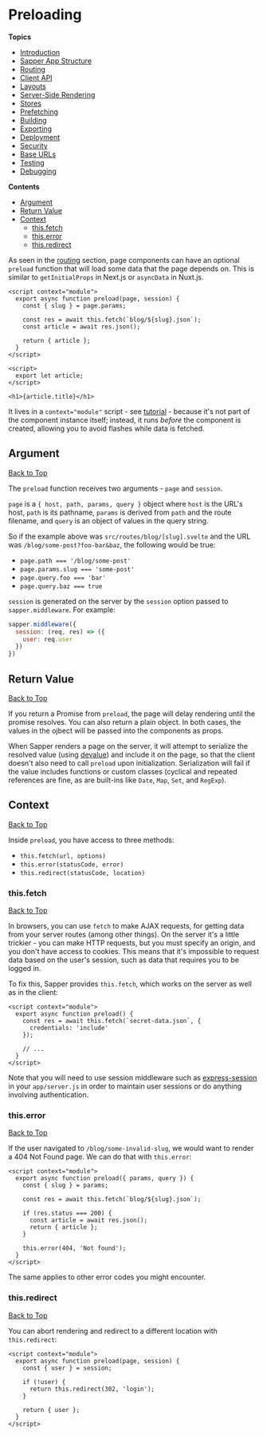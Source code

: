 # Preloading

**Topics**
* [Introduction](./readme.md)
* [Sapper App Structure](./01-sapper-app-structure.md)
* [Routing](./02-routing.md)
* [Client API](./03-client-api.md)
* [Layouts](./05-layouts.md)
* [Server-Side Rendering](./06-server-side-rendering.md)
* [Stores](./07-stores.md)
* [Prefetching](./08-prefetching.md)
* [Building](./09-building.md)
* [Exporting](./10-exporting.md)
* [Deployment](./11-deployment.md)
* [Security](./12-security.md)
* [Base URLs](./13-base-urls.md)
* [Testing](./14-testing.md)
* [Debugging](./15-debugging.md)

**Contents**
* [Argument](#argument)
* [Return Value](#return-value)
* [Context](#context)
  * [this.fetch](#this.fetch)
  * [this.error](#this.error)
  * [this.redirect](#this.redirect)

As seen in the [routing](./02-routing.md) section, page components can have an optional `preload` function that will load some data that the page depends on. This is similar to `getInitialProps` in Next.js or `asyncData` in Nuxt.js.

```svelte
<script context="module">
  export async function preload(page, session) {
    const { slug } = page.params;

    const res = await this.fetch(`blog/${slug}.json`);
    const article = await res.json();

    return { article };
  }
</script>

<script>
  export let article;
</script>

<h1>{article.title}</h1>
```

It lives in a `context="module"` script - see [tutorial](../tutorial/16-module-context.md#exports) - because it's not part of the component instance itself; instead, it runs *before* the component is created, allowing you to avoid flashes while data is fetched.

## Argument
[Back to Top](#preloading)

The `preload` function receives two arguments - `page` and `session`.

`page` is a `{ host, path, params, query }` object where `host` is the URL's host, `path` is its pathname, `params` is derived from `path` and the route filename, and `query` is an object of values in the query string.

So if the example above was `src/routes/blog/[slug].svelte` and the URL was `/blog/some-post?foo-bar&baz`, the following would be true:

* `page.path === '/blog/some-post'`
* `page.params.slug === 'some-post'`
* `page.query.foo === 'bar'`
* `page.query.baz === true`

`session` is generated on the server by the `session` option passed to `sapper.middleware`. For example:

```js
sapper.middleware({
  session: (req, res) => ({
    user: req.user
  })
})
```

## Return Value
[Back to Top](#preloading)

If you return a Promise from `preload`, the page will delay rendering until the promise resolves. You can also return a plain object. In both cases, the values in the ojbect will be passed into the components as props.

When Sapper renders a page on the server, it will attempt to serialize the resolved value (using [devalue](https://github.com/Rich-Harris/devalue)) and include it on the page, so that the client doesn't also need to call `preload` upon initialization. Serialization will fail if the value includes functions or custom classes (cyclical and repeated references are fine, as are built-ins like `Date`, `Map`, `Set`, and `RegExp`).

## Context
[Back to Top](#preloading)

Inside `preload`, you have access to three methods:

* `this.fetch(url, options)`
* `this.error(statusCode, error)`
* `this.redirect(statusCode, location)`

### this.fetch
[Back to Top](#preloading)

In browsers, you can use `fetch` to make AJAX requests, for getting data from your server routes (among other things). On the server it's a little trickier - you can make HTTP requests, but you must specify an origin, and you don't have access to cookies. This means that it's impossible to request data based on the user's session, such as data that requires you to be logged in.

To fix this, Sapper provides `this.fetch`, which works on the server as well as in the client:

```svelte
<script context="module">
  export async function preload() {
    const res = await this.fetch(`secret-data.json`, {
      credentials: 'include'
    });

    // ...
  }
</script>
```

Note that you will need to use session middleware such as [express-session](https://github.com/expressjs/session) in your `app/server.js` in order to maintain user sessions or do anything involving authentication.

### this.error
[Back to Top](#preloading)

If the user navigated to `/blog/some-invalid-slug`, we would want to render a 404 Not Found page. We can do that with `this.error`:

```svelte
<script context="module">
  export async function preload({ params, query }) {
    const { slug } = params;

    const res = await this.fetch(`blog/${slug}.json`);

    if (res.status === 200) {
      const article = await res.json();
      return { article };
    }

    this.error(404, 'Not found');
  }
</script>
```

The same applies to other error codes you might encounter.

### this.redirect
[Back to Top](#preloading)

You can abort rendering and redirect to a different location with `this.redirect`:

```svelte
<script context="module">
  export async function preload(page, session) {
    const { user } = session;

    if (!user) {
      return this.redirect(302, 'login');
    }

    return { user };
  }
</script>
```